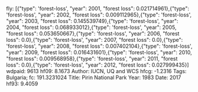 fly: [{"type": 'forest-loss', "year": 2001, "forest loss": 0.021714961},{"type": 'forest-loss', "year": 2002, "forest loss": 0.009112965},{"type": 'forest-loss', "year": 2003, "forest loss": 0.145539749},{"type": 'forest-loss', "year": 2004, "forest loss": 0.068933012},{"type": 'forest-loss', "year": 2005, "forest loss": 0.053650667},{"type": 'forest-loss', "year": 2006, "forest loss": 0.0},{"type": 'forest-loss', "year": 2007, "forest loss": 0.0},{"type": 'forest-loss', "year": 2008, "forest loss": 0.007402104},{"type": 'forest-loss', "year": 2009, "forest loss": 0.016431601},{"type": 'forest-loss', "year": 2010, "forest loss": 0.009568958},{"type": 'forest-loss', "year": 2011, "forest loss": 0.0},{"type": 'forest-loss', "year": 2012, "forest loss": 0.027999435}]
wdpaid: 9613
hf09: 8.1673
Author: IUCN, UQ and WCS
hfcg: -1.2316
Tags: Bulgaria;
fc: 191.3231024
Title: Pirin National Park
Year: 1983
Date: 2017
hf93: 9.4059
